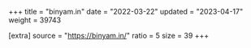 +++
title = "binyam.in"
date = "2022-03-22"
updated = "2023-04-17"
weight = 39743

[extra]
source = "https://binyam.in/"
ratio = 5
size = 39
+++
